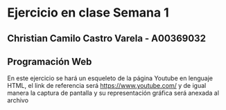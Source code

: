 # Ejercicio en clase Semana 1

## Christian Camilo Castro Varela - A00369032
## Programación Web

En este ejercicio se hará un esqueleto de la página Youtube en lenguaje HTML, el link de referencia será https://www.youtube.com/ y de igual manera la captura de pantalla y su representación gráfica será anexada al archivo
